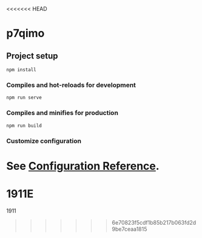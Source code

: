 <<<<<<< HEAD
# p7qimo

## Project setup
```
npm install
```

### Compiles and hot-reloads for development
```
npm run serve
```

### Compiles and minifies for production
```
npm run build
```

### Customize configuration
See [Configuration Reference](https://cli.vuejs.org/config/).
=======
# 1911E
1911
>>>>>>> 6e70823f5cdf1b85b217b063fd2d9be7ceaa1815
